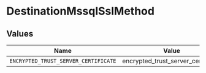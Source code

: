 # DestinationMssqlSslMethod


## Values

| Name                                 | Value                                |
| ------------------------------------ | ------------------------------------ |
| `ENCRYPTED_TRUST_SERVER_CERTIFICATE` | encrypted_trust_server_certificate   |